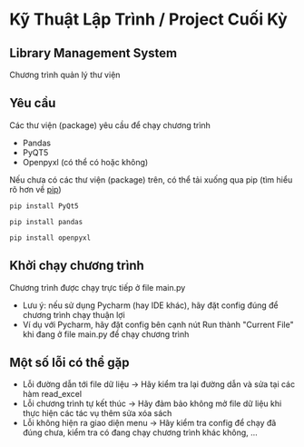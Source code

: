 # Kỹ Thuật Lập Trình / Project Cuối Kỳ



## Library Management System
Chương trình quản lý thư viện

## Yêu cầu

Các thư viện (package) yêu cầu để chạy chương trình
- Pandas
- PyQT5
- Openpyxl (có thể có hoặc không)

Nếu chưa có các thư viện (package) trên, có thể tải xuống qua pip
(tìm hiểu rõ hơn về [pip](https://pypi.org/project/pip/))
```
pip install PyQt5
```
```
pip install pandas
```
```
pip install openpyxl
```

## Khởi chạy chương trình

Chương trình được chạy trực tiếp ở file main.py
- Lưu ý: nếu sử dụng Pycharm (hay IDE khác), hãy đặt config đúng để chương trình chạy thuận lợi
- Ví dụ với Pycharm, hãy đặt config bên cạnh nút Run thành "Current File" khi đang ở file main.py để chạy chương trình

## Một số lỗi có thể gặp

- Lỗi đường dẫn tới file dữ liệu -> Hãy kiểm tra lại đường dẫn và sửa tại các hàm read_excel
- Lỗi chương trình tự kết thúc -> Hãy đảm bảo không mở file dữ liệu khi thực hiện các tác vụ thêm sửa xóa sách
- Lỗi không hiện ra giao diện menu -> Hãy kiểm tra config để chạy đã đúng chưa, kiểm tra có đang chạy chương trình khác không, ...